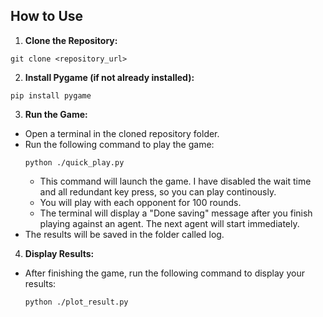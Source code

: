 ## How to Use

1. **Clone the Repository:**
```
git clone <repository_url>
```

2. **Install Pygame (if not already installed):**
```
pip install pygame
```

3. **Run the Game:**
- Open a terminal in the cloned repository folder.
- Run the following command to play the game:
  ```
  python ./quick_play.py
  ```
  - This command will launch the game. I have disabled the wait time and all redundant key press, so you can play continously.
  - You will play with each opponent for 100 rounds.
  - The terminal will display a "Done saving" message after you finish playing against an agent. The next agent will start immediately.
- The results will be saved in the folder called log.

4. **Display Results:**
- After finishing the game, run the following command to display your results:
  ```
  python ./plot_result.py
  ```
